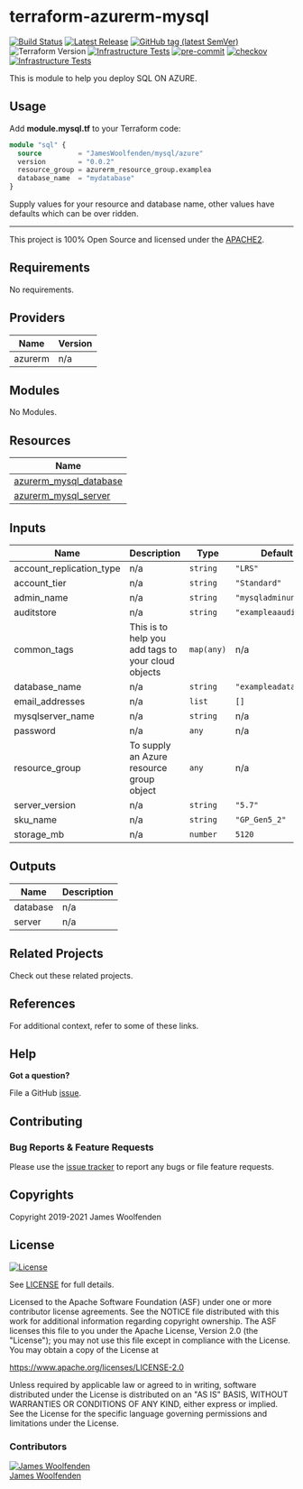 # terraform-azurerm-mysql

[![Build Status](https://github.com/JamesWoolfenden/terraform-azurerm-mysql/workflows/Verify%20and%20Bump/badge.svg?branch=master)](https://github.com/JamesWoolfenden/terraform-azurerm-mysql)
[![Latest Release](https://img.shields.io/github/release/JamesWoolfenden/terraform-azurerm-mysql.svg)](https://github.com/JamesWoolfenden/terraform-azurerm-mysql/releases/latest)
[![GitHub tag (latest SemVer)](https://img.shields.io/github/tag/JamesWoolfenden/terraform-azurerm-mysql.svg?label=latest)](https://github.com/JamesWoolfenden/terraform-azurerm-mysql/releases/latest)
![Terraform Version](https://img.shields.io/badge/tf-%3E%3D0.14.0-blue.svg)
[![Infrastructure Tests](https://www.bridgecrew.cloud/badges/github/JamesWoolfenden/terraform-azurerm-mysql/cis_aws)](https://www.bridgecrew.cloud/link/badge?vcs=github&fullRepo=JamesWoolfenden%2Fterraform-azurerm-mysql&benchmark=CIS+AWS+V1.2)
[![pre-commit](https://img.shields.io/badge/pre--commit-enabled-brightgreen?logo=pre-commit&logoColor=white)](https://github.com/pre-commit/pre-commit)
[![checkov](https://img.shields.io/badge/checkov-verified-brightgreen)](https://www.checkov.io/)
[![Infrastructure Tests](https://www.bridgecrew.cloud/badges/github/jameswoolfenden/terraform-azurerm-mysql/general)](https://www.bridgecrew.cloud/link/badge?vcs=github&fullRepo=JamesWoolfenden%2Fterraform-azurerm-mysql&benchmark=INFRASTRUCTURE+SECURITY)

This is module to help you deploy SQL ON AZURE.

## Usage

Add **module.mysql.tf** to your Terraform code:

```terraform
module "sql" {
  source         = "JamesWoolfenden/mysql/azure"
  version        = "0.0.2"
  resource_group = azurerm_resource_group.examplea
  database_name  = "mydatabase"
}
```

Supply values for your resource and database name, other values have defaults which can be over ridden.

---

This project is 100% Open Source and licensed under the [APACHE2](LICENSE).

<!-- BEGINNING OF PRE-COMMIT-TERRAFORM DOCS HOOK -->
## Requirements

No requirements.

## Providers

| Name | Version |
|------|---------|
| azurerm | n/a |

## Modules

No Modules.

## Resources

| Name |
|------|
| [azurerm_mysql_database](https://registry.terraform.io/providers/hashicorp/azurerm/latest/docs/resources/mysql_database) |
| [azurerm_mysql_server](https://registry.terraform.io/providers/hashicorp/azurerm/latest/docs/resources/mysql_server) |

## Inputs

| Name | Description | Type | Default | Required |
|------|-------------|------|---------|:--------:|
| account\_replication\_type | n/a | `string` | `"LRS"` | no |
| account\_tier | n/a | `string` | `"Standard"` | no |
| admin\_name | n/a | `string` | `"mysqladminun"` | no |
| auditstore | n/a | `string` | `"exampleaaudit"` | no |
| common\_tags | This is to help you add tags to your cloud objects | `map(any)` | n/a | yes |
| database\_name | n/a | `string` | `"exampleadatabase"` | no |
| email\_addresses | n/a | `list` | `[]` | no |
| mysqlserver\_name | n/a | `string` | n/a | yes |
| password | n/a | `any` | n/a | yes |
| resource\_group | To supply an Azure resource group object | `any` | n/a | yes |
| server\_version | n/a | `string` | `"5.7"` | no |
| sku\_name | n/a | `string` | `"GP_Gen5_2"` | no |
| storage\_mb | n/a | `number` | `5120` | no |

## Outputs

| Name | Description |
|------|-------------|
| database | n/a |
| server | n/a |
<!-- END OF PRE-COMMIT-TERRAFORM DOCS HOOK -->

## Related Projects

Check out these related projects.

## References

For additional context, refer to some of these links.

## Help

**Got a question?**

File a GitHub [issue](https://github.com/JamesWoolfenden/terraform-azurerm-mysql/issues).

## Contributing

### Bug Reports & Feature Requests

Please use the [issue tracker](https://github.com/JamesWoolfenden/terraform-azurerm-mysql/issues) to report any bugs or file feature requests.

## Copyrights

Copyright 2019-2021 James Woolfenden

## License

[![License](https://img.shields.io/badge/License-Apache%202.0-blue.svg)](https://opensource.org/licenses/Apache-2.0)

See [LICENSE](LICENSE) for full details.

Licensed to the Apache Software Foundation (ASF) under one
or more contributor license agreements. See the NOTICE file
distributed with this work for additional information
regarding copyright ownership. The ASF licenses this file
to you under the Apache License, Version 2.0 (the
"License"); you may not use this file except in compliance
with the License. You may obtain a copy of the License at

<https://www.apache.org/licenses/LICENSE-2.0>

Unless required by applicable law or agreed to in writing,
software distributed under the License is distributed on an
"AS IS" BASIS, WITHOUT WARRANTIES OR CONDITIONS OF ANY
KIND, either express or implied. See the License for the
specific language governing permissions and limitations
under the License.

### Contributors

[![James Woolfenden][jameswoolfenden_avatar]][jameswoolfenden_homepage]<br/>[James Woolfenden][jameswoolfenden_homepage]

[jameswoolfenden_homepage]: https://github.com/jameswoolfenden
[jameswoolfenden_avatar]: https://github.com/jameswoolfenden.png?size=150
[github]: https://github.com/jameswoolfenden
[linkedin]: https://www.linkedin.com/in/jameswoolfenden/
[twitter]: https://twitter.com/JimWoolfenden
[share_twitter]: https://twitter.com/intent/tweet/?text=terraform-azurerm-mysql&url=https://github.com/JamesWoolfenden/terraform-azurerm-mysql
[share_linkedin]: https://www.linkedin.com/shareArticle?mini=true&title=terraform-azurerm-mysql&url=https://github.com/JamesWoolfenden/terraform-azurerm-mysql
[share_reddit]: https://reddit.com/submit/?url=https://github.com/JamesWoolfenden/terraform-azurerm-mysql
[share_facebook]: https://facebook.com/sharer/sharer.php?u=https://github.com/JamesWoolfenden/terraform-azurerm-mysql
[share_email]: mailto:?subject=terraform-azurerm-mysql&body=https://github.com/JamesWoolfenden/terraform-azurerm-mysql
